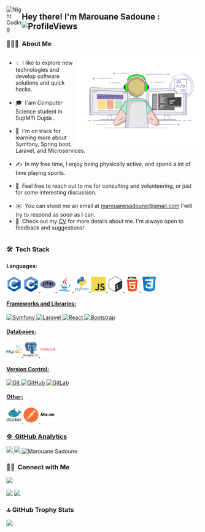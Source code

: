 <img alt="Night Coding" src="./assets/Hand%20Wave.gif" width='40' align="left"/><h2>Hey there! I'm Marouane Sadoune : ![ProfileViews](https://komarev.com/ghpvc/?username=marouane-sadoune&label=Profile%20views&color=0e75b6&style=flat)</h2>
### 👨🏻‍💻 &nbsp;About Me
<div style="display: flex; align-items: center;">
  <div style="flex: 1;">
    <img align="right" alt="Coding" width="320" src="https://raw.githubusercontent.com/devSouvik/devSouvik/master/gif3.gif">
    <ul>
      <li>💡 &nbsp;I like to explore new technologies and develop software solutions and quick hacks.</li><br>
      <li>🎓 &nbsp;I'am Computer Science student in SupMTI Oujda .</li><br>
      <li>🌱 &nbsp;I'm on track for learning more about Symfony, Spring boot, Laravel, and Microservices.</li><br>
      <li>✍️ &nbsp;In my free time, I enjoy being physically active, and spend a lot of time playing sports.</li><br>
      <li>💬 &nbsp;Feel free to reach out to me for consulting and volunteering, or just for some interesting discussion.</li><br>
      <li>✉️ &nbsp;You can shoot me an email at <a href="youssef.abidi@etu.uae.ac.ma" >marouanesadoune@gmail.com</a> I'will try to respond as soon as I can.
      <li>📄 &nbsp;Check out my <a href="https://github.com/marouane-sadoune/marouane-sadoune/blob/main/Marouane_Sadoune_CV.pdf" target="_blank">CV</a> for more details about me. I'm always open to feedback and suggestions!</li>
   </ul>
  </div>
</div>
<!-- 📄 &nbsp;Please have a look at my [Résumé](https://www.adityavsingh.com/resume.html) for more details about me. I'm open to feedback and suggestions! -->


### 🛠 &nbsp;Tech Stack
#### Languages:
<img src="https://raw.githubusercontent.com/devicons/devicon/master/icons/c/c-original.svg" alt="c" width="40" height="40"/> </a> <a href="https://www.jenkins.io" target="_blank" rel="noreferrer">
<img src="https://github.com/devicons/devicon/blob/master/icons/cplusplus/cplusplus-original.svg" alt="c" width="40" height="40"/>
<img src="https://github.com/devicons/devicon/blob/master/icons/php/php-original.svg" alt="c" width="40" height="40"/>
<img src="https://raw.githubusercontent.com/devicons/devicon/master/icons/java/java-original.svg" alt="java" width="40" height="40"/> </a> <a href="https://www.jenkins.io" target="_blank" rel="noreferrer">
<img src="https://github.com/devicons/devicon/blob/master/icons/python/python-original-wordmark.svg" alt="java" width="40" height="40"/>
<img src="https://github.com/devicons/devicon/blob/master/icons/javascript/javascript-original.svg" alt="java" width="40" height="40"/>
<img src="https://github.com/devicons/devicon/blob/master/icons/bash/bash-original.svg" alt="bash" width="40" height="40"/> 
<img src="https://github.com/devicons/devicon/blob/master/icons/html5/html5-original-wordmark.svg" alt="c" width="40" height="40"/>
<img src="https://github.com/devicons/devicon/blob/master/icons/css3/css3-original.svg" alt="c" width="40" height="40"/>



#### Frameworks and Libraries:
![Symfony](https://img.shields.io/badge/Symfony-4682b4?style=for-the-badge&logo=Symfony&logoColor=white)
![Laravel](https://img.shields.io/badge/laravel-%23FF2D20.svg?style=for-the-badge&logo=laravel&logoColor=white)
![React](https://img.shields.io/badge/react-%2320232a.svg?style=for-the-badge&logo=react&logoColor=%2361DAFB)
![Bootstrap](https://img.shields.io/badge/bootstrap-%238511FA.svg?style=for-the-badge&logo=bootstrap&logoColor=white)
<!-- ![AngularJS](https://img.shields.io/badge/-Angular-000000?style=for-the-badge&logo=Angular&logoColor=lightred)
![TailwindCSS] -->
<!-- ![Spring Boot](https://img.shields.io/badge/SpringBoot-6DB33F?style=for-the-badge&logo=Spring&logoColor=white)-->

#### Databases:
<img src="https://github.com/devicons/devicon/blob/master/icons/mysql/mysql-original-wordmark.svg" alt="MySql" width="40" height="40"/> </a> <a href="https://www.jenkins.io" target="_blank" rel="noreferrer">
<img src="https://github.com/devicons/devicon/blob/master/icons/postgresql/postgresql-original-wordmark.svg" alt="MySql" width="40" height="40"/> </a> <a href="https://www.jenkins.io" target="_blank" rel="noreferrer">
<img src="https://github.com/devicons/devicon/blob/master/icons/oracle/oracle-original.svg" alt="MySql" width="40" height="40"/> </a> <a href="https://www.jenkins.io" target="_blank" rel="noreferrer">



#### Version Control:
![Git](https://img.shields.io/badge/git-%23F05033.svg?style=for-the-badge&logo=git&logoColor=white)
![GitHub](https://img.shields.io/badge/github-%23121011.svg?style=for-the-badge&logo=github&logoColor=white)
![GitLab](https://img.shields.io/badge/gitlab-fc6d26.svg?style=for-the-badge&logo=gitlab&logoColor=white)
<!-- ![Bitbucket](https://img.shields.io/badge/bitbucket-%230047B3.svg?style=for-the-badge&logo=bitbucket&logoColor=white)-->

#### Other:
<img  src="https://github.com/devicons/devicon/blob/master/icons/docker/docker-original-wordmark.svg" alt="MySql" width="40" height="40"/> </a> <a href="https://www.jenkins.io" target="_blank" rel="noreferrer">
<img src="https://github.com/devicons/devicon/blob/master/icons/postman/postman-original.svg" alt="c" width="40" height="40"/>
<img src="https://github.com/devicons/devicon/blob/master/icons/maven/maven-original-wordmark.svg" alt="c" width="40" height="40"/>
<!-- <img src="https://github.com/devicons/devicon/blob/master/icons/jenkins/jenkins-original.svg" alt="c" width="40" height="40"/>-->



### ⚙️ &nbsp;GitHub Analytics
<p align="left">
<a href="[https://github.com/marouane-sadoune]">
  <img height="180em" src="https://github-readme-stats-eight-theta.vercel.app/api/top-langs/?username=marouane-sadoune&layout=compact&langs_count=8&theme=algolia"/>
  <img height="180em" src="https://github-readme-stats-eight-theta.vercel.app/api?username=marouane-sadoune&show_icons=true&theme=algolia&include_all_commits=true&count_private=true"/>
</a>
  <img align="center" src="https://github-readme-streak-stats.herokuapp.com/?user=marouane-sadoune&theme=dark&background=0d1117&date_format=M%20j%5B%2C%20Y%5D" alt="Marouane Sadoune" />
</p>


### 🤝🏻 &nbsp;Connect with Me

<p align="center">

<a href="https://www.linkedin.com/in/marouane-sadoune-266a67255/"><img src="https://img.shields.io/badge/-Marouane Sadoune-007fbf?style=flat&logo=linkedin&logoColor=white"/></a>

<a href="mailto:marouanesadoune@gmail.com"><img src="https://img.shields.io/badge/-marouanesadoune@gmail.com-E4405F?style=flat&logo=Gmail&logoColor=white"/></a>
<a href="https://stackoverflow.com/users/27801305/marouane-sadoune"><img src="https://img.shields.io/badge/-Marouane Sadoune-4A154B?style=flat&logo=Stackoverflow&logoColor=white"/></a>
</p>  


### 🔝 GitHub Trophy Stats
![](https://github-contributor-stats.vercel.app/api?username=marouane-sadoune&limit=5&theme=flat&combine_all_yearly_contributions=true)
